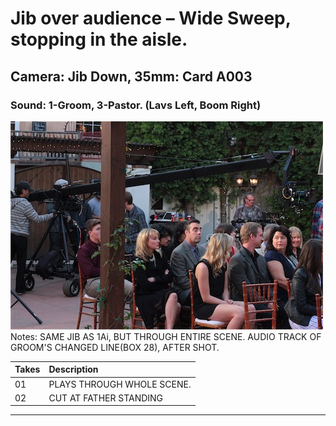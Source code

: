 # Jib over audience – Wide Sweep, stopping in the aisle.

## Camera: Jib Down, 35mm: Card A003

### Sound: 1-Groom, 3-Pastor. (Lavs Left, Boom Right)

![GeneralPhoto]
Notes: SAME JIB AS 1Ai, BUT THROUGH ENTIRE SCENE. AUDIO TRACK OF GROOM'S CHANGED LINE(BOX 28), AFTER SHOT.

| Takes | Description |
|:---|:----|
| 01 | PLAYS THROUGH WHOLE SCENE. |
| 02 | CUT AT FATHER STANDING |

----


[GeneralPhoto]:  /images/1Ai.JPG